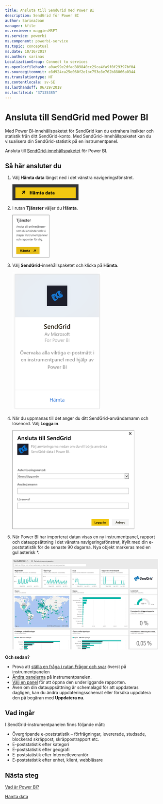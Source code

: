 ```yaml
---
title: Ansluta till SendGrid med Power BI
description: SendGrid för Power BI
author: SarinaJoan
manager: kfile
ms.reviewer: maggiesMSFT
ms.service: powerbi
ms.component: powerbi-service
ms.topic: conceptual
ms.date: 10/16/2017
ms.author: sarinas
LocalizationGroup: Connect to services
ms.openlocfilehash: a0ae99e2dfad889840cc29ca4fa9f0f29397bf04
ms.sourcegitcommit: e8d924ca25e060f2e1bc753e8e762b88066a0344
ms.translationtype: HT
ms.contentlocale: sv-SE
ms.lasthandoff: 06/29/2018
ms.locfileid: "37135385"
---
```

# <a name="connect-to-sendgrid-with-power-bi"></a>Ansluta till SendGrid med Power BI
Med Power BI-innehållspaketet för SendGrid kan du extrahera insikter och statistik från ditt SendGrid-konto. Med SendGrid-innehållspaketet kan du visualisera din SendGrid-statistik på en instrumentpanel.

Ansluta till [SendGrid-innehållspaketet](https://app.powerbi.com/getdata/services/sendgrid) för Power BI.

## <a name="how-to-connect"></a>Så här ansluter du
1. Välj **Hämta data** längst ned i det vänstra navigeringsfönstret.
   
   ![](media/service-connect-to-sendgrid/pbi_getdata.png) 
2. I rutan **Tjänster** väljer du **Hämta**.
   
   ![](media/service-connect-to-sendgrid/pbi_getservices.png) 
3. Välj **SendGrid**-innehållspaketet och klicka på **Hämta**.
   
   ![](media/service-connect-to-sendgrid/sendgrid.png) 
4. När du uppmanas till det anger du ditt SendGrid-användarnamn och lösenord. Välj **Logga in**.
   
   ![](media/service-connect-to-sendgrid/pbi_sendgridsignin.png)
5. När Power BI har importerat datan visas en ny instrumentpanel, rapport och datauppsättning i det vänstra navigeringsfönstret, ifyllt med din e-poststatistik för de senaste 90 dagarna. Nya objekt markeras med en gul asterisk \*.
   
   ![](media/service-connect-to-sendgrid/pbi_sendgriddash.png)

**Och sedan?**

* Prova att [ställa en fråga i rutan Frågor och svar](power-bi-q-and-a.md) överst på instrumentpanelen
* [Ändra panelerna](service-dashboard-edit-tile.md) på instrumentpanelen.
* [Välj en panel](service-dashboard-tiles.md) för att öppna den underliggande rapporten.
* Även om din datauppsättning är schemalagd för att uppdateras dagligen, kan du ändra uppdateringsschemat eller försöka uppdatera den på begäran med **Uppdatera nu**.

## <a name="whats-included"></a>Vad ingår
I SendGrid-instrumentpanelen finns följande mått:

* Övergripande e-poststatistik – förfrågningar, levererade, studsade, blockerad skräppost, skräppostrapport etc.
* E-poststatistik efter kategori
* E-poststatistik efter geografi
* E-poststatistik efter Internetleverantör
* E-poststatistik efter enhet, klient, webbläsare

## <a name="next-steps"></a>Nästa steg
[Vad är Power BI?](power-bi-overview.md)

[Hämta data](service-get-data.md)

